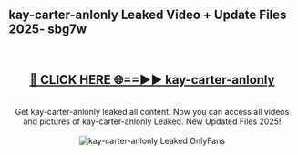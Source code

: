 <h2>kay-carter-anlonly Leaked Video + Update Files 2025- sbg7w</h2>
<br>
<div align="center">
<h2><a href="https://libra.edu.pl?kay-carter-anlonly" rel="nofollow">🔴 CLICK HERE 🌐==►► kay-carter-anlonly</a></h2>
<br>
Get kay-carter-anlonly leaked all content. Now you can access all videos and pictures of kay-carter-anlonly Leaked. New Updated Files 2025!
<br>
<br>
<a href="https://libra.edu.pl?kay-carter-anlonly" rel="nofollow" data-target="animated-image.originalLink"><img src="https://i.ibb.co.com/WyWwxjT/player-gif2.gif" alt="kay-carter-anlonly Leaked OnlyFans" style="max-width: 100%; display: inline-block;" data-target="animated-image.originalImage"></a>
</div>
<br>